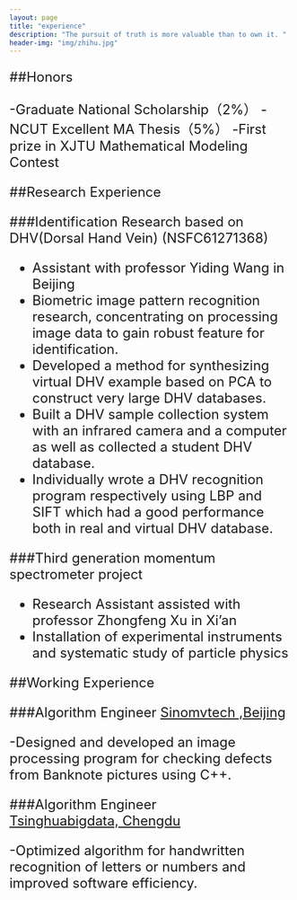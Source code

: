 ```yaml
---
layout: page
title: "experience"
description: "The pursuit of truth is more valuable than to own it. "
header-img: "img/zhihu.jpg"
---
```

<font size = 5>

##Honors

-Graduate National Scholarship（2%）
-NCUT Excellent MA Thesis（5%）
-First prize in XJTU Mathematical Modeling Contest 


##Research Experience

###Identification Research based on DHV(Dorsal Hand Vein) (NSFC61271368)
- Assistant with professor Yiding Wang in Beijing
- Biometric image pattern recognition research, concentrating on processing image data to gain robust feature for identification.
- Developed a method for synthesizing virtual DHV example based on PCA to construct very large DHV databases.
- Built a DHV sample collection system with an infrared camera and a computer as well as collected a student DHV database.
- Individually wrote a DHV recognition program respectively using LBP and SIFT which had a good performance both in real and virtual DHV database.

###Third generation momentum spectrometer project 
- Research Assistant assisted with professor Zhongfeng Xu in Xi’an
- Installation of experimental instruments and systematic study of particle physics

##Working Experience

###Algorithm Engineer
[Sinomvtech ,Beijing](http://www.sinomvtech.com/)

-Designed and developed an image processing program for checking defects from Banknote pictures using C++.

###Algorithm Engineer                              
[Tsinghuabigdata, Chengdu](http://www.tsinghuabigdata.com/)

-Optimized algorithm for handwritten recognition of letters or numbers and improved software efficiency.
</font>



